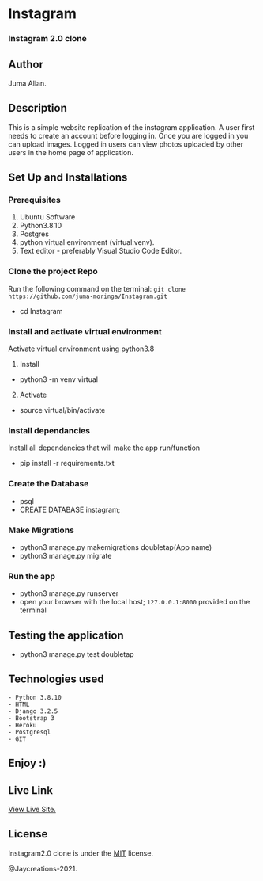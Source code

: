 # Instagram
### Instagram 2.0 clone 

## Author
Juma Allan.

## Description
This is a simple website replication of the instagram application. A user first needs to  create an account before logging  in. 
Once you are logged in you can upload images.
Logged in users can view photos uploaded by other users in the home page of application.


## Set Up and Installations

### Prerequisites
1. Ubuntu Software
2. Python3.8.10
3. Postgres
4. python virtual environment (virtual:venv).
5. Text editor - preferably Visual Studio Code Editor.

### Clone the  project Repo
Run the following command on the terminal:
`git clone https://github.com/juma-moringa/Instagram.git`
* cd Instagram

###  Install and activate virtual environment
Activate virtual environment using python3.8 
1. Install
* python3 -m venv virtual
2. Activate
* source virtual/bin/activate

### Install dependancies
Install  all dependancies that will make the app run/function
* pip install -r requirements.txt

### Create the Database
* psql
* CREATE DATABASE instagram;


### Make Migrations
* python3 manage.py makemigrations doubletap(App name)
* python3 manage.py migrate

### Run the app
* python3 manage.py runserver
* open your browser with the local host; `127.0.0.1:8000` provided on the terminal

## Testing the application
* python3 manage.py test doubletap

## Technologies used
    - Python 3.8.10
    - HTML
    - Django 3.2.5
    - Bootstrap 3
    - Heroku
    - Postgresql
    - GIT

## Enjoy :)


## Live Link

[View Live Site.](https://gram-the-insta.herokuapp.com/)

## License

Instagram2.0 clone is under the [MIT](LICENSE) license.

@Jaycreations-2021.